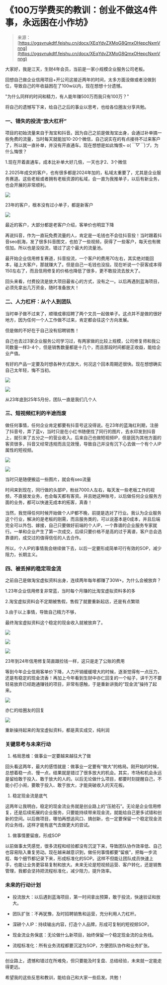 # 《100万学费买的教训：创业不做这4件事，永远困在小作坊》

> 来源：[https://ogsvnukdtf.feishu.cn/docx/XEqYdvZXMoG8QmxOHepcNxmVnng](https://ogsvnukdtf.feishu.cn/docx/XEqYdvZXMoG8QmxOHepcNxmVnng)

大家好，我是江天，生财4年会员，当前是一家小规模企业服务公司老板。

回想自己做企业信用项目+开公司这接近两年的时间，太多方面没做或者没做到位，导致自己的年收益困在了100w以内，现在想想十分遗憾。

"为什么同样的时间和精力，有人能年赚500万而我只有100万？"

将自己的遗憾写下来，给自己之后的事业以思考，也给各位圈友分享共勉。

### 一、错失的投流“放大杠杆”​

项目的初始流量来自于淘宝和抖音。因为自己之前是做淘宝出身，会通过补单搞一些免费的流量，当时每天就能加10-20个微信，自己说实在的有点接待不过来客户了，所以就一直补单，并没有开直通车。现在想想是如此悔恨~ o(*￣▽￣*)ブ，为什么悔恨？

1.现在开着直通车，成本比补单大好几倍，一天也才2、3个微信

2.2025年成交的客户，也有很多都是2024年加的，私域太重要了，尤其是企业服务赛道。这些老板或者拥有老板资源的私域，会一直为我推单子，以后有新业务，也会开展的非常顺利。

![](img/910e06ddbdcf98bb1874d2b61a5774b7.png)

23年的客户，根本没有过小单子，都是新客户

![](img/b7a2580157a820fac925f917e1ef7d62.png)

最近的客户，大部分都是老客户介绍，客单价也明显下降

再说抖音，作为一直玩免费流量的人，肯定是一毛钱也不会往抖音投！当时跟着抖音seo航海，发了很多抖音图文，也拍了一些视频，获得了一些客户，每天也有微信加。所以也是没投流，错过了这个最大的流量池。

最开始企业信用修复赛道，抖音投流，一个客户的费用70左右，其实绝对能回本，碰上大客户，那就赚大了。但是自己一毛钱也没投。现在听说一个获客成本得150左右了，而且信用修复的价格也降低了很多，更不敢投流去放大了。

回头来看，付费投流是放大项目最省心的方式，没有之一。以后再遇到蓝海项目，必须先拿出几万资金，随时准备放大！

### 二、人力杠杆：从个人到团队

当时单子做不过来了，顺理成章招聘了两个文员一起做单子。这点并不是做的很好地方，因为任何一个人工作做不过来，肯定都会往这个方向发展。

但是做的不好在于自己没有招聘销售！

自己也去过3家企业服务公司学习过，有两家做的比较上规模，公司修复师和我公司数量一样3-4个，但是销售数量都是十几个，而且那段时间都是正收益，能给企业产值。

有好的产品一定要及时想各种方式放大，何况这个回本周期还很快。现在想想确实自己太年轻，悔不当初。

![](img/dbf1c778cfba242c5f7ef127611b83f2.png)

![](img/804c11f268cc8f5e6d34a3807835e5b7.png)

从23年底到25年5月份，团队一直是我们几个人

### 三、短视频红利的半途而废

做任何事情，任何企业肯定都要有抖音号这没得说。在23年的蓝海红利期，注册了抖音号，弄了蓝v，当时只是在小红书随便找了同行的图片，去水印发到抖音上，就引来了五分之一的营业收入。后来自己也做短视频IP，但是因为其他方面的客资很多，抖音又经常违规而且见效慢，导致自己并没有沉下心去做一个有个人IP属性的短视频。

![](img/3c15ef9afb4d8dc85f92c9868ef34e99.png)

![](img/c4488192ef1dae08ffdd02a90f725727.png)

当时只是随便搬运一些图片，就会有seo流量

时间来到现在，同行做的头部IP，粉丝7000人左右，每天发一些老板工作的视频，不直接发业务，也会每天都有客资。并且她这种账号，以后做任何企业服务方面的业务，都可以快速无成本的拓客，真香！

当然，我觉得任何时候开始做个人IP都不晚，前提是选对了行业。我认为企业服务这个行业，解决的是老板的刚需，而且服务类的，可以说基本是0成本，并且后端完全可以外包、嫁接，自己只要做好前端的个人IP，一个靠谱的企业服务专家就行。一单和企业产生了第一次成交，后续只要价格不是高的过于离谱，客户总会选靠谱的，成交过的值得信任的人去合作。

所以，个人IP的事情我会继续做下去，以后一定要形成简单可行有效的SOP，减少阻力，长期主义。

### 四、被丢掉的稳定现金流

之前自己是做淘宝虚拟资料出身，连续两年每年都赚了30W+。为什么会被放弃？

1.23年企业信用修复非常蓝，当时每个月赚的比淘宝虚拟资料多的多

2.淘宝虚拟资料会不定期被售假，售假了就要重新起店，还是有点繁琐

3.由于以上事情，导致自己精力不够，

最终淘宝虚拟资料这个稳定的现金收入就被放弃了。

![](img/7bb3393ab928eed4cd991a84ec9b2e2b.png)

![](img/e403da9fc18605254f5d5b48e077a2e5.png)

![](img/6c253c480c5021844ba3e4726799f860.png)

23年到24年信用修复简直跟捡钱一样，这只是走了公账的费用

等到今年企业信用客单价下降，人力开销缓缓增大的时候，逐渐觉得有一点压力，还是有稳定的现金流香！再加上今年看到生财中亦仁回复的一个帖子，讲千万不要轻易放弃已经跑通赚钱的项目，非常有感触，于是重新讲我的“现金流”操持了起来。

![](img/512b6cd94ae36a11974e09352cf25eb0.png)

亦仁的给圈友的回复

![](img/6004ef2551e162d2a7fdf52627b1779a.png)

重新操持起来的淘宝虚拟资料，都是真实成交，纯利润

### 关键思考与未来行动

1.  格局思维：做事业一定要越来越往大了做

回头看这两年，最大的感悟就是：做事业一定要有“做大”的格局。刚开始的时候，总想着稳一点、慢一点，结果就是错过了很多放大的机会。其实，市场和机会永远是留给敢于投入、敢于放大的人的。以后无论做什么项目，都要时刻提醒自己，不能小打小闹，要敢于投入、敢于放大，才能突破收入的天花板。

1.  稳定现金流是底气

这两年让我明白，稳定的现金流业务就是创业路上的“压舱石”。无论是企业信用修复，还是后续拓展的企业服务，只要能持续带来现金流，就能给自己更多试错和创新的空间。以后做项目，哪怕再想追风口、搞创新，也一定要保留一个稳定现金流的业务线，这样才能有底气去做更大的尝试。

1.  做事情要留痕，形成SOP

以前做事太凭感觉，很多流程和经验都没有沉淀下来，导致团队协作效率低、自己也容易陷入重复劳动。现在越来越意识到，做任何事情都要“留痕”，把每一步流程、每个细节都记录下来，形成标准化的SOP。这样不但能让团队成员快速上手，也能让业务更容易复制和放大。未来无论是短视频运营、客户转化，还是销售管理，我都会坚持把流程标准化，减少阻力，提升效率。

### 未来的行动计划

*   投流放大：以后遇到蓝海项目，第一时间拿出预算，敢于投流，快速验证和放大。

*   团队扩张：不再犹豫，及时招聘销售和运营，充分利用人力杠杆。

*   深耕个人IP：持续输出内容，打造个人品牌，形成可复制的短视频SOP。

*   现金流业务保底：无论做什么新项目，始终保留一个稳定现金流的业务线。

*   流程标准化：所有业务流程都要沉淀为SOP，方便团队协作和业务扩张。

* * *

创业路上，遗憾和错过在所难免，但只要能及时复盘、总结经验，未来就一定能走得更远。

希望我的这些反思和教训，能给自己和大家一些启发。共勉！